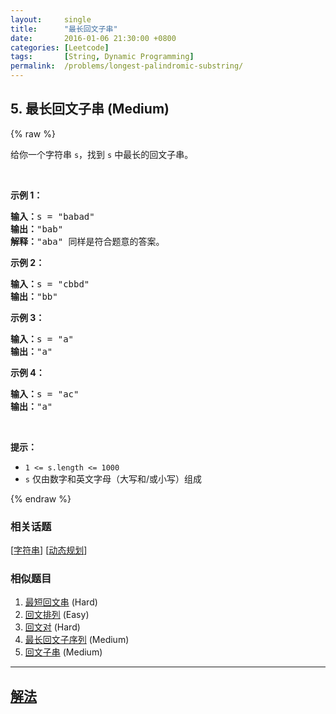 ```yaml
---
layout:     single
title:      "最长回文子串"
date:       2016-01-06 21:30:00 +0800
categories: [Leetcode]
tags:       [String, Dynamic Programming]
permalink:  /problems/longest-palindromic-substring/
---
```


## 5. 最长回文子串 (Medium)

{% raw %}

<p>给你一个字符串 <code>s</code>，找到 <code>s</code> 中最长的回文子串。</p>

<p> </p>

<p><strong>示例 1：</strong></p>

<pre>
<strong>输入：</strong>s = "babad"
<strong>输出：</strong>"bab"
<strong>解释：</strong>"aba" 同样是符合题意的答案。
</pre>

<p><strong>示例 2：</strong></p>

<pre>
<strong>输入：</strong>s = "cbbd"
<strong>输出：</strong>"bb"
</pre>

<p><strong>示例 3：</strong></p>

<pre>
<strong>输入：</strong>s = "a"
<strong>输出：</strong>"a"
</pre>

<p><strong>示例 4：</strong></p>

<pre>
<strong>输入：</strong>s = "ac"
<strong>输出：</strong>"a"
</pre>

<p> </p>

<p><strong>提示：</strong></p>

<ul>
	<li><code>1 <= s.length <= 1000</code></li>
	<li><code>s</code> 仅由数字和英文字母（大写和/或小写）组成</li>
</ul>

{% endraw %}

### 相关话题
  [[字符串](https://github.com/awesee/leetcode/tree/main/tag/string/README.md)]
  [[动态规划](https://github.com/awesee/leetcode/tree/main/tag/dynamic-programming/README.md)]

### 相似题目
  1. [最短回文串](/problems/shortest-palindrome) (Hard)
  1. [回文排列](/problems/palindrome-permutation) (Easy)
  1. [回文对](/problems/palindrome-pairs) (Hard)
  1. [最长回文子序列](/problems/longest-palindromic-subsequence) (Medium)
  1. [回文子串](/problems/palindromic-substrings) (Medium)

---

## [解法](https://github.com/awesee/leetcode/tree/main/problems/longest-palindromic-substring)
